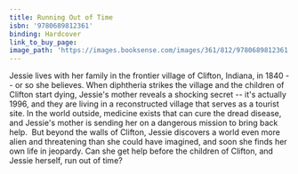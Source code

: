 ```yaml
---
title: Running Out of Time
isbn: '9780689812361'
binding: Hardcover
link_to_buy_page:
image_path: 'https://images.booksense.com/images/361/812/9780689812361.jpg'
---
```



Jessie lives with her family in the frontier village of Clifton, Indiana, in 1840 -- or so she believes. When diphtheria strikes the village and the children of Clifton start dying, Jessie's mother reveals a shocking secret -- it's actually 1996, and they are living in a reconstructed village that serves as a tourist site. In the world outside, medicine exists that can cure the dread disease, and Jessie's mother is sending her on a dangerous mission to bring back help.&nbsp;
But beyond the walls of Clifton, Jessie discovers a world even more alien and threatening than she could have imagined, and soon she finds her own life in jeopardy. Can she get help before the children of Clifton, and Jessie herself, run out of time?